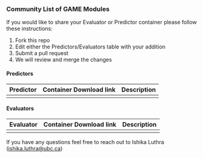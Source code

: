 ### Community List of GAME Modules

If you would like to share your Evaluator or Predictor container please follow these instructions:

1. Fork this repo
2. Edit either the Predictors/Evaluators table with your addition
3. Submit a pull request
4. We will review and merge the changes

#### Predictors


| Predictor  | Container Download link  | Description |
| :------------ |:---------------| :-----|
|               |               |         |


#### Evaluators


| Evaluator  | Container Download link  | Description |
| :------------ |:---------------| :-----|
|                |                |       |

If you have any questions feel free to reach out to Ishika Luthra (ishika.luthra@ubc.ca)